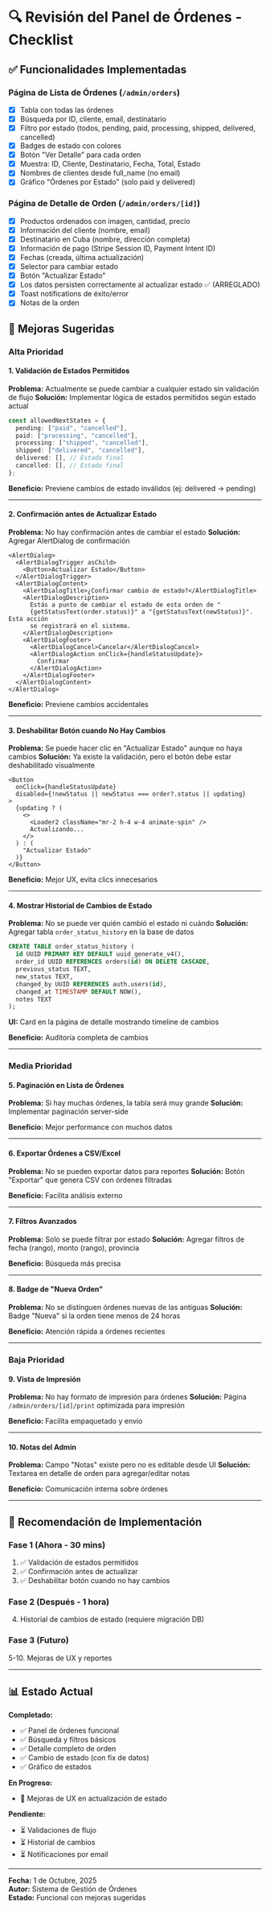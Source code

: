 # 🔍 Revisión del Panel de Órdenes - Checklist

## ✅ Funcionalidades Implementadas

### Página de Lista de Órdenes (`/admin/orders`)

- [x] Tabla con todas las órdenes
- [x] Búsqueda por ID, cliente, email, destinatario
- [x] Filtro por estado (todos, pending, paid, processing, shipped, delivered, cancelled)
- [x] Badges de estado con colores
- [x] Botón "Ver Detalle" para cada orden
- [x] Muestra: ID, Cliente, Destinatario, Fecha, Total, Estado
- [x] Nombres de clientes desde full_name (no email)
- [x] Gráfico "Órdenes por Estado" (solo paid y delivered)

### Página de Detalle de Orden (`/admin/orders/[id]`)

- [x] Productos ordenados con imagen, cantidad, precio
- [x] Información del cliente (nombre, email)
- [x] Destinatario en Cuba (nombre, dirección completa)
- [x] Información de pago (Stripe Session ID, Payment Intent ID)
- [x] Fechas (creada, última actualización)
- [x] Selector para cambiar estado
- [x] Botón "Actualizar Estado"
- [x] Los datos persisten correctamente al actualizar estado ✅ (ARREGLADO)
- [x] Toast notifications de éxito/error
- [x] Notas de la orden

## 🔨 Mejoras Sugeridas

### Alta Prioridad

#### 1. **Validación de Estados Permitidos**

**Problema:** Actualmente se puede cambiar a cualquier estado sin validación de flujo
**Solución:** Implementar lógica de estados permitidos según estado actual

```typescript
const allowedNextStates = {
  pending: ["paid", "cancelled"],
  paid: ["processing", "cancelled"],
  processing: ["shipped", "cancelled"],
  shipped: ["delivered", "cancelled"],
  delivered: [], // Estado final
  cancelled: [], // Estado final
};
```

**Beneficio:** Previene cambios de estado inválidos (ej: delivered → pending)

---

#### 2. **Confirmación antes de Actualizar Estado**

**Problema:** No hay confirmación antes de cambiar el estado
**Solución:** Agregar AlertDialog de confirmación

```tsx
<AlertDialog>
  <AlertDialogTrigger asChild>
    <Button>Actualizar Estado</Button>
  </AlertDialogTrigger>
  <AlertDialogContent>
    <AlertDialogTitle>¿Confirmar cambio de estado?</AlertDialogTitle>
    <AlertDialogDescription>
      Estás a punto de cambiar el estado de esta orden de "
      {getStatusText(order.status)}" a "{getStatusText(newStatus)}". Esta acción
      se registrará en el sistema.
    </AlertDialogDescription>
    <AlertDialogFooter>
      <AlertDialogCancel>Cancelar</AlertDialogCancel>
      <AlertDialogAction onClick={handleStatusUpdate}>
        Confirmar
      </AlertDialogAction>
    </AlertDialogFooter>
  </AlertDialogContent>
</AlertDialog>
```

**Beneficio:** Previene cambios accidentales

---

#### 3. **Deshabilitar Botón cuando No Hay Cambios**

**Problema:** Se puede hacer clic en "Actualizar Estado" aunque no haya cambios
**Solución:** Ya existe la validación, pero el botón debe estar deshabilitado visualmente

```tsx
<Button
  onClick={handleStatusUpdate}
  disabled={!newStatus || newStatus === order?.status || updating}
>
  {updating ? (
    <>
      <Loader2 className="mr-2 h-4 w-4 animate-spin" />
      Actualizando...
    </>
  ) : (
    "Actualizar Estado"
  )}
</Button>
```

**Beneficio:** Mejor UX, evita clics innecesarios

---

#### 4. **Mostrar Historial de Cambios de Estado**

**Problema:** No se puede ver quién cambió el estado ni cuándo
**Solución:** Agregar tabla `order_status_history` en la base de datos

```sql
CREATE TABLE order_status_history (
  id UUID PRIMARY KEY DEFAULT uuid_generate_v4(),
  order_id UUID REFERENCES orders(id) ON DELETE CASCADE,
  previous_status TEXT,
  new_status TEXT,
  changed_by UUID REFERENCES auth.users(id),
  changed_at TIMESTAMP DEFAULT NOW(),
  notes TEXT
);
```

**UI:** Card en la página de detalle mostrando timeline de cambios

**Beneficio:** Auditoría completa de cambios

---

### Media Prioridad

#### 5. **Paginación en Lista de Órdenes**

**Problema:** Si hay muchas órdenes, la tabla será muy grande
**Solución:** Implementar paginación server-side

**Beneficio:** Mejor performance con muchos datos

---

#### 6. **Exportar Órdenes a CSV/Excel**

**Problema:** No se pueden exportar datos para reportes
**Solución:** Botón "Exportar" que genera CSV con órdenes filtradas

**Beneficio:** Facilita análisis externo

---

#### 7. **Filtros Avanzados**

**Problema:** Solo se puede filtrar por estado
**Solución:** Agregar filtros de fecha (rango), monto (rango), provincia

**Beneficio:** Búsqueda más precisa

---

#### 8. **Badge de "Nueva Orden"**

**Problema:** No se distinguen órdenes nuevas de las antiguas
**Solución:** Badge "Nueva" si la orden tiene menos de 24 horas

**Beneficio:** Atención rápida a órdenes recientes

---

### Baja Prioridad

#### 9. **Vista de Impresión**

**Problema:** No hay formato de impresión para órdenes
**Solución:** Página `/admin/orders/[id]/print` optimizada para impresión

**Beneficio:** Facilita empaquetado y envío

---

#### 10. **Notas del Admin**

**Problema:** Campo "Notas" existe pero no es editable desde UI
**Solución:** Textarea en detalle de orden para agregar/editar notas

**Beneficio:** Comunicación interna sobre órdenes

---

## 🎯 Recomendación de Implementación

### Fase 1 (Ahora - 30 mins)

1. ✅ Validación de estados permitidos
2. ✅ Confirmación antes de actualizar
3. ✅ Deshabilitar botón cuando no hay cambios

### Fase 2 (Después - 1 hora)

4. Historial de cambios de estado (requiere migración DB)

### Fase 3 (Futuro)

5-10. Mejoras de UX y reportes

---

## 📊 Estado Actual

**Completado:**

- ✅ Panel de órdenes funcional
- ✅ Búsqueda y filtros básicos
- ✅ Detalle completo de orden
- ✅ Cambio de estado (con fix de datos)
- ✅ Gráfico de estados

**En Progreso:**

- 🔄 Mejoras de UX en actualización de estado

**Pendiente:**

- ⏳ Validaciones de flujo
- ⏳ Historial de cambios
- ⏳ Notificaciones por email

---

**Fecha:** 1 de Octubre, 2025  
**Autor:** Sistema de Gestión de Órdenes  
**Estado:** Funcional con mejoras sugeridas

